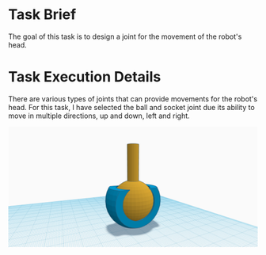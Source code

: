 # Task Brief
The goal of this task is to design a joint for the movement of the robot's head.

# Task Execution Details
There are various types of joints that can provide movements for the robot's head. For this task,
I have selected the ball and socket joint due its ability to move in multiple directions, up and down, left and right.

![ball and socket joint](https://github.com/BandarAI/SmartMethodsTraining/blob/Tasks/Mechanical%20Engineering/2nd%20Task/Ball%20and%20socket%20joint.png "ball and socket joint")
